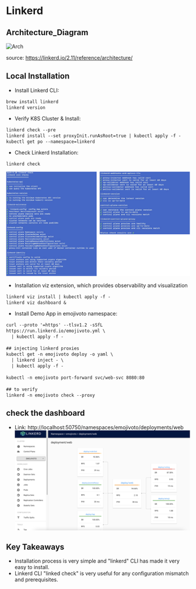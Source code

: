 # Linkerd

## Architecture_Diagram

![Arch](https://linkerd.io/images/architecture/control-plane.png)

source: https://linkerd.io/2.11/reference/architecture/

## Local Installation
- Install Linkerd CLI:
```
brew install linkerd
linkerd version
```
- Verify K8S Cluster & Install:
```
linkerd check --pre
linkerd install --set proxyInit.runAsRoot=true | kubectl apply -f -
kubectl get po --namespace=linkerd
```
- Check Linkerd Installation:
```
linkerd check
```
![Linkerd Check](linkerd-check.jpg)

- Installation viz extension, which provides observability and visualization
```
linkerd viz install | kubectl apply -f -
linkerd viz dashboard &
```

- Install Demo App in emojivoto namespace:
```
curl --proto '=https' --tlsv1.2 -sSfL https://run.linkerd.io/emojivoto.yml \
  | kubectl apply -f -

## injecting linkerd proxies
kubectl get -n emojivoto deploy -o yaml \
  | linkerd inject - \
  | kubectl apply -f -

kubectl -n emojivoto port-forward svc/web-svc 8080:80

## to verify
linkerd -n emojivoto check --proxy
```
## check the dashboard
- Link: http://localhost:50750/namespaces/emojivoto/deployments/web
![dashboard](linkerd-dashboard.png)


## Key Takeaways
- Installation process is very simple and "linkerd" CLI has made it very easy to install.
- Linkerd CLI "linked check" is very useful for any configuration mismatch and prerequisites.
